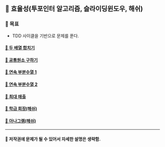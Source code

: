 ## 🦄 효율성(투포인터 알고리즘, 슬라이딩윈도우, 해쉬)

### 🎈 목표
- TDD 사이클을 기반으로 문제를 푼다.

#### [🤔 두 배열 합치기](https://github.com/saseungmin/daily_coding_dojo/tree/master/inflearn_algorism/section5/solution1)
#### [🤔 공통원소 구하기](https://github.com/saseungmin/daily_coding_dojo/tree/master/inflearn_algorism/section5/solution2)
#### [🤔 연속 부분수열 1](https://github.com/saseungmin/daily_coding_dojo/tree/master/inflearn_algorism/section5/solution3)
#### [🤔 연속 부분수열 2](https://github.com/saseungmin/daily_coding_dojo/tree/master/inflearn_algorism/section5/solution4)
#### [🤔 최대 매출](https://github.com/saseungmin/daily_coding_dojo/tree/master/inflearn_algorism/section5/solution5)
#### [🤔 학급 회장(해쉬)](https://github.com/saseungmin/daily_coding_dojo/tree/master/inflearn_algorism/section5/solution6)
#### [🤔 아나그램(해쉬)](https://github.com/saseungmin/daily_coding_dojo/tree/master/inflearn_algorism/section5/solution7)

----

#### 📌 저작권에 문제가 될 수 있어서 자세한 설명은 생략함.
